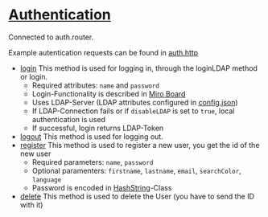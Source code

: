 # [Authentication](https://github.com/PBL-Pick-By-Light/BE-Backend/blob/development/src/controllers/auth.controller.ts)
Connected to auth.router.

Example autentication requests can be found in [auth.http](https://github.com/PBL-Pick-By-Light/BE-Backend/blob/development/src/tests/http/auth.http)

- [login](Login)
This method is used for logging in, through the loginLDAP method or login.
    * Required attributes: `name` and `password`
    * Login-Functionality is described in [Miro Board](https://miro.com/app/board/uXjVOcHLzeA=/)
    * Uses LDAP-Server (LDAP attributes configured in [config.json](https://github.com/PBL-Pick-By-Light/BE-Backend/blob/development/src/config/config.json))
    * If LDAP-Connection fails or if `disableLDAP` is set to `true`, local authentication is used
    * If successful, login returns LDAP-Token
- [logout](Logout)
This method is used for logging out.
- [register](Register)
This method is used to register a new user, you get the id of the new user
    * Required parameters: `name`, `password`
    * Optional paramenters: `firstname`, `lastname`, `email`, `searchColor`, `language`
    * Password is encoded in [HashString](https://github.com/PBL-Pick-By-Light/BE-Backend/blob/development/src/modules/auth/auth.module.ts)-Class
- [delete](Delete)
This method is used to delete the User (you have to send the ID with it) 
